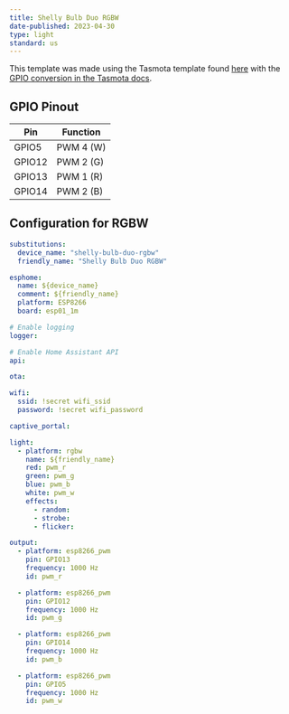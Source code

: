 ```yaml
---
title: Shelly Bulb Duo RGBW
date-published: 2023-04-30
type: light
standard: us
---
```


This template was made using the Tasmota template found [here](https://github.com/arendst/mgos-to-tasmota) with the [GPIO conversion in the Tasmota docs](https://tasmota.github.io/docs/GPIO-Conversion/#gpio-conversion).

## GPIO Pinout

| Pin    | Function  |
| ------ | --------- |
| GPIO5  | PWM 4 (W) |
| GPIO12 | PWM 2 (G) |
| GPIO13 | PWM 1 (R) |
| GPIO14 | PWM 2 (B) |

## Configuration for RGBW

```yaml
substitutions:
  device_name: "shelly-bulb-duo-rgbw"
  friendly_name: "Shelly Bulb Duo RGBW"

esphome:
  name: ${device_name}
  comment: ${friendly_name}
  platform: ESP8266
  board: esp01_1m

# Enable logging
logger:

# Enable Home Assistant API
api:

ota:

wifi:
  ssid: !secret wifi_ssid
  password: !secret wifi_password

captive_portal:

light:
  - platform: rgbw
    name: ${friendly_name}
    red: pwm_r
    green: pwm_g
    blue: pwm_b
    white: pwm_w
    effects:
      - random:
      - strobe:
      - flicker:

output:
  - platform: esp8266_pwm
    pin: GPIO13
    frequency: 1000 Hz
    id: pwm_r

  - platform: esp8266_pwm
    pin: GPIO12
    frequency: 1000 Hz
    id: pwm_g

  - platform: esp8266_pwm
    pin: GPIO14
    frequency: 1000 Hz
    id: pwm_b

  - platform: esp8266_pwm
    pin: GPIO5
    frequency: 1000 Hz
    id: pwm_w
```
